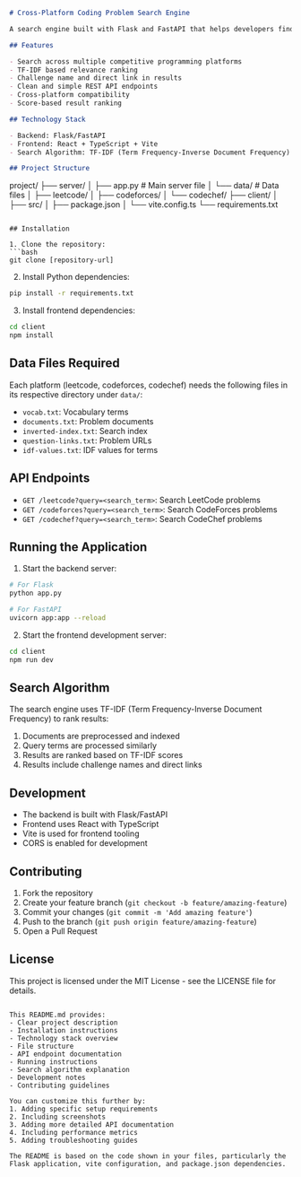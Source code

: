 ```markdown
# Cross-Platform Coding Problem Search Engine

A search engine built with Flask and FastAPI that helps developers find coding problems across multiple platforms (LeetCode, CodeForces, and CodeChef) using TF-IDF based search.

## Features

- Search across multiple competitive programming platforms
- TF-IDF based relevance ranking
- Challenge name and direct link in results
- Clean and simple REST API endpoints
- Cross-platform compatibility
- Score-based result ranking

## Technology Stack

- Backend: Flask/FastAPI
- Frontend: React + TypeScript + Vite
- Search Algorithm: TF-IDF (Term Frequency-Inverse Document Frequency)

## Project Structure

```
project/
├── server/
│   ├── app.py                 # Main server file
│   └── data/                  # Data files
│       ├── leetcode/
│       ├── codeforces/
│       └── codechef/
├── client/
│   ├── src/
│   ├── package.json
│   └── vite.config.ts
└── requirements.txt
```

## Installation

1. Clone the repository:
```bash
git clone [repository-url]
```

2. Install Python dependencies:
```bash
pip install -r requirements.txt
```

3. Install frontend dependencies:
```bash
cd client
npm install
```

## Data Files Required

Each platform (leetcode, codeforces, codechef) needs the following files in its respective directory under `data/`:

- `vocab.txt`: Vocabulary terms
- `documents.txt`: Problem documents
- `inverted-index.txt`: Search index
- `question-links.txt`: Problem URLs
- `idf-values.txt`: IDF values for terms

## API Endpoints

- `GET /leetcode?query=<search_term>`: Search LeetCode problems
- `GET /codeforces?query=<search_term>`: Search CodeForces problems
- `GET /codechef?query=<search_term>`: Search CodeChef problems

## Running the Application

1. Start the backend server:
```bash
# For Flask
python app.py

# For FastAPI
uvicorn app:app --reload
```

2. Start the frontend development server:
```bash
cd client
npm run dev
```

## Search Algorithm

The search engine uses TF-IDF (Term Frequency-Inverse Document Frequency) to rank results:

1. Documents are preprocessed and indexed
2. Query terms are processed similarly
3. Results are ranked based on TF-IDF scores
4. Results include challenge names and direct links

## Development

- The backend is built with Flask/FastAPI
- Frontend uses React with TypeScript
- Vite is used for frontend tooling
- CORS is enabled for development

## Contributing

1. Fork the repository
2. Create your feature branch (`git checkout -b feature/amazing-feature`)
3. Commit your changes (`git commit -m 'Add amazing feature'`)
4. Push to the branch (`git push origin feature/amazing-feature`)
5. Open a Pull Request

## License

This project is licensed under the MIT License - see the LICENSE file for details.
```

This README.md provides:
- Clear project description
- Installation instructions
- Technology stack overview
- File structure
- API endpoint documentation
- Running instructions
- Search algorithm explanation
- Development notes
- Contributing guidelines

You can customize this further by:
1. Adding specific setup requirements
2. Including screenshots
3. Adding more detailed API documentation
4. Including performance metrics
5. Adding troubleshooting guides

The README is based on the code shown in your files, particularly the Flask application, vite configuration, and package.json dependencies.
